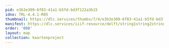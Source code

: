 ```yaml
---
pid: e3b3e309-6f83-41a1-b5fd-bd3f122a3b15
idno: TRL-4.4.1-R05
thumbnail: https://dlc.services/thumbs/7/4/e3b3e309-6f83-41a1-b5fd-bd3f122a3b15/full/400,339/0/default.jpg
manifest: https://dlc.services/iiif-resource/delft/string1string2string3/kaartenproject-2007/TRL-4.4.1-R05
order: '008'
layout: map
collection: kaartenproject
---
```

